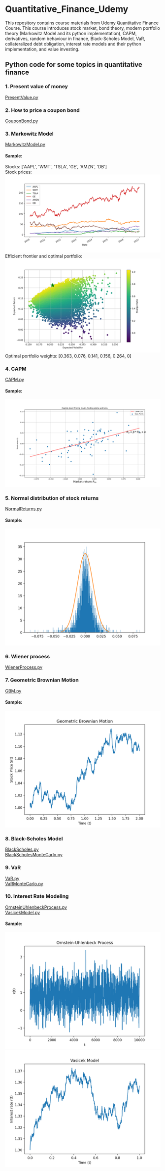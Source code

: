 # Quantitative_Finance_Udemy

This repository contains course materials from Udemy Quantitative Finance Course. This course introduces stock market, bond theory, modern portfolio theory (Markowitz Model and its python implementation), CAPM, derivatives, random behaviour in finance, Black-Scholes Model, VaR, collateralized debt obligation, interest rate models and their python implementation, and value investing.

## Python code for some topics in quantitative finance

### 1. Present value of money
[PresentValue.py](https://github.com/weimufeng/Quantitative_Finance_Udemy/blob/main/PresentValue.py)

### 2. How to price a coupon bond
[CouponBond.py](https://github.com/weimufeng/Quantitative_Finance_Udemy/blob/main/CouponBond.py)

### 3. Markowitz Model
[MarkowitzModel.py](https://github.com/weimufeng/Quantitative_Finance_Udemy/blob/main/MarkowitzModel.py)  
#### Sample:  
Stocks: ['AAPL', 'WMT', 'TSLA', 'GE', 'AMZN', 'DB']   
Stock prices: ![alt](/static/figs/Markowitz_Model/Figure_1.png)  
Efficient frontier and optimal portfolio: ![alt](/static/figs/Markowitz_Model/Figure_2.png)  
Optimal portfolio weights: [0.363, 0.076, 0.141, 0.156, 0.264, 0]

### 4. CAPM
[CAPM.py](https://github.com/weimufeng/Quantitative_Finance_Udemy/blob/main/CAPM.py)  
#### Sample:  
![alt](/static/figs/CAPM/Figure_1.png)  

### 5. Normal distribution of stock returns  
[NormalReturns.py](https://github.com/weimufeng/Quantitative_Finance_Udemy/blob/main/NormalReturns.py)  
#### Sample:  
![alt](/static/figs/Normal_Returns/Figure_1.png)  

### 6. Wiener process
[WienerProcess.py](https://github.com/weimufeng/Quantitative_Finance_Udemy/blob/main/WienerProcess.py)  

### 7. Geometric Brownian Motion  
[GBM.py](https://github.com/weimufeng/Quantitative_Finance_Udemy/blob/main/GBM.py)  
#### Sample:  
![alt](/static/figs/GBM/Figure_1.png)  

### 8. Black-Scholes Model  
[BlackScholes.py](https://github.com/weimufeng/Quantitative_Finance_Udemy/blob/main/BlackScholes.py)  
[BlackScholesMonteCarlo.py](https://github.com/weimufeng/Quantitative_Finance_Udemy/blob/main/BlackScholesMonteCarlo.py)  

### 9. VaR
[VaR.py](https://github.com/weimufeng/Quantitative_Finance_Udemy/blob/main/VaR.py)  
[VaRMonteCarlo.py](https://github.com/weimufeng/Quantitative_Finance_Udemy/blob/main/VaRMonteCarlo.py)

### 10. Interest Rate Modeling  
[OrnsteinUhlenbeckProcess.py](https://github.com/weimufeng/Quantitative_Finance_Udemy/blob/main/OrnsteinUhlenbeckProcess.py)  
[VasicekModel.py](https://github.com/weimufeng/Quantitative_Finance_Udemy/blob/main/VasicekModel.py)  
#### Sample:
![alt](/static/figs/Interest_Rate_Modeling/Figure_1.png)  
![alt](/static/figs/Interest_Rate_Modeling/Figure_2.png)

